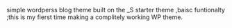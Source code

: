 simple wordperss blog theme built on the _S starter theme ,baisc funtionalty ;this is my fierst time making a complitely working WP theme. 

